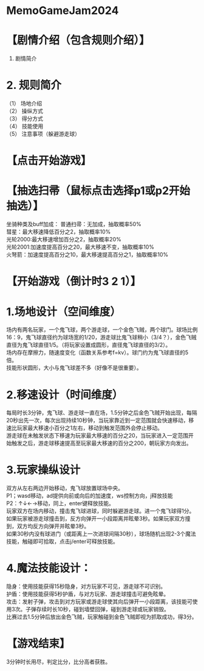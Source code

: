 # MemoGameJam2024
# 【剧情介绍（包含规则介绍）】
1.	剧情简介
# 2.	规则简介
（1）	场地介绍  
（2）	操纵方式  
（3）	得分方式  
（4）	技能使用  
（5）	注意事项（躲避游走球）  
# 【点击开始游戏】
# 【抽选扫帚（鼠标点击选择p1或p2开始抽选）】
坐骑种类及buff加成：
	普通扫帚：无加成，抽取概率50%  
	彗星：最大移速降低百分之2，抽取概率10%  
	光轮2000:最大移速增加百分之2，抽取概率20%  
	光轮2001:加速度提高百分之20，最大移速不变，抽取概率10%  
	火弩箭：加速度提高百分之10，最大移速提高百分之1，抽取概率10%  
# 【开始游戏（倒计时3 2 1）】
# 1.场地设计（空间维度）
场内有两名玩家，一个鬼飞球，两个游走球，一个金色飞贼，两个球门。球场比例16：9，鬼飞球直径约为球场宽的1/20，游走球比鬼飞球稍小（3/4？），金色飞贼直径为鬼飞球直径1/5。（将玩家设置成圆形，直径鬼飞球直径的3/2）。  
场内存在摩擦力，随速度变化（函数关系参考f=kv）。球门约为鬼飞球直径的5倍。  
技能形状圆形，大小与鬼飞球差不多（好像不是很重要）。  
# 2.移速设计（时间维度）
每局时长3分钟，鬼飞球、游走球一直在场，1.5分钟之后金色飞贼开始出现，每隔20秒出先一次，每次出现持续10秒钟，当玩家靠近到一定范围就会快速移动，移速比玩家最大移速小百分之1左右，移动到触发范围外会停止移动。  
游走球在未触发状态下移速为玩家最大移速的百分之20，当玩家进入一定范围开始触发之后，游走球移速提高至玩家最大移速的百分之200，朝玩家方向发出。  
# 3.玩家操纵设计
双方从左右两边开始移动，鬼飞球放置球场中央。  
P1；wasd移动，ad提供向前或向后的加速度，ws控制方向，j释放技能  
P2：↑↓←→移动，同上，enter键释放技能。  
玩家双方在场内移动，撞击鬼飞球进球，同时躲避游走球。进一个鬼飞球得1分。如果玩家被游走球撞击到，反方向弹开一小段距离并眩晕3秒。如果玩家双方撞到，双方均反方向弹开并眩晕3秒。  
如果30秒内没有球进门（或距离上一次进球间隔30秒），球场随机出现2-3个魔法技能，触碰即可拾取，点击j/enter可释放技能。  
# 4.魔法技能设计：
隐身：使用技能获得15秒隐身，对方玩家不可见，游走球不可识别。  
护盾：使用技能获得5秒护盾，与对方玩家、游走球撞击可避免眩晕。  
攻击：发射子弹，攻击到对方玩家或游走球使其向后弹开一小段距离，该技能可使用3次。子弹存续时长10秒，碰到墙壁回弹，碰到游走球或玩家销毁。  
比赛过去1.5分钟后放出金色飞贼，玩家触碰到金色飞贼即视为抓取成功，得3分。  
# 【游戏结束】
3分钟时长用尽，判定比分，比分高者获胜。  
